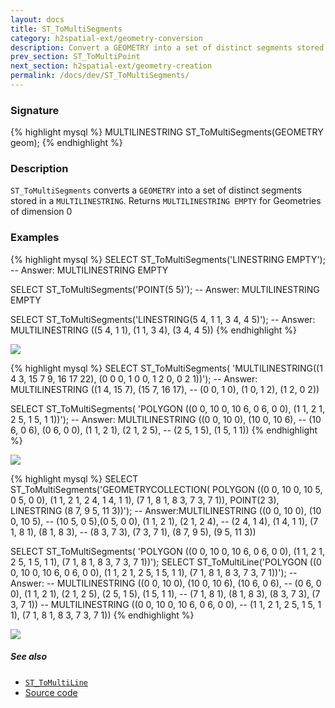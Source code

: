 ```yaml
---
layout: docs
title: ST_ToMultiSegments
category: h2spatial-ext/geometry-conversion
description: Convert a GEOMETRY into a set of distinct segments stored in a <code>MULTILINESTRING</code>.
prev_section: ST_ToMultiPoint
next_section: h2spatial-ext/geometry-creation
permalink: /docs/dev/ST_ToMultiSegments/
---
```


### Signature

{% highlight mysql %}
MULTILINESTRING ST_ToMultiSegments(GEOMETRY geom);
{% endhighlight %}

### Description
`ST_ToMultiSegments` converts a `GEOMETRY` into a set of distinct segments stored in a `MULTILINESTRING`. 
Returns `MULTILINESTRING EMPTY` for Geometries of dimension 0

### Examples

{% highlight mysql %}
SELECT ST_ToMultiSegments('LINESTRING EMPTY');
-- Answer: MULTILINESTRING EMPTY

SELECT ST_ToMultiSegments('POINT(5 5)');
-- Answer: MULTILINESTRING EMPTY

SELECT ST_ToMultiSegments('LINESTRING(5 4, 1 1, 3 4, 4 5)');
-- Answer: MULTILINESTRING ((5 4, 1 1), (1 1, 3 4), (3 4, 4 5))
{% endhighlight %}

<img class="displayed" src="../ST_ToMultiSegments1.png"/>

{% highlight mysql %}
SELECT ST_ToMultiSegments(
    'MULTILINESTRING((1 4 3, 15 7 9, 16 17 22), 
    (0 0 0, 1 0 0, 1 2 0, 0 2 1))');
-- Answer: MULTILINESTRING ((1 4, 15 7), (15 7, 16 17),
--  (0 0, 1 0), (1 0, 1 2), (1 2, 0 2))

SELECT ST_ToMultiSegments(
    'POLYGON ((0 0, 10 0, 10 6, 0 6, 0 0),
    (1 1, 2 1, 2 5, 1 5, 1 1))');
-- Answer: MULTILINESTRING ((0 0, 10 0), (10 0, 10 6), 
--  (10 6, 0 6), (0 6, 0 0), (1 1, 2 1), (2 1, 2 5), 
--  (2 5, 1 5), (1 5, 1 1))
{% endhighlight %}

<img class="displayed" src="../ST_ToMultiSegments2.png"/>

{% highlight mysql %}
SELECT ST_ToMultiSegments('GEOMETRYCOLLECTION(
    POLYGON ((0 0, 10 0, 10 5, 0 5, 0 0), 
    (1 1, 2 1, 2 4, 1 4, 1 1), (7 1, 8 1, 8 3, 7 3, 7 1)), 
    POINT(2 3), 
    LINESTRING (8 7, 9 5, 11 3))');
-- Answer:MULTILINESTRING ((0 0, 10 0), (10 0, 10 5), 
--  (10 5, 0 5),(0 5, 0 0), (1 1, 2 1), (2 1, 2 4), 
--  (2 4, 1 4), (1 4, 1 1), (7 1, 8 1), (8 1, 8 3), 
--  (8 3, 7 3), (7 3, 7 1), (8 7, 9 5), (9 5, 11 3))

SELECT ST_ToMultiSegments(
    'POLYGON ((0 0, 10 0, 10 6, 0 6, 0 0),
    (1 1, 2 1, 2 5, 1 5, 1 1), (7 1, 8 1, 8 3, 7 3, 7 1))');
SELECT ST_ToMultiLine('POLYGON ((0 0, 10 0, 10 6, 0 6, 0 0),
    (1 1, 2 1, 2 5, 1 5, 1 1), (7 1, 8 1, 8 3, 7 3, 7 1))');
-- Answer: 
--  MULTILINESTRING ((0 0, 10 0), (10 0, 10 6), (10 6, 0 6), 
--  (0 6, 0 0), (1 1, 2 1), (2 1, 2 5), (2 5, 1 5), (1 5, 1 1),
--  (7 1, 8 1), (8 1, 8 3), (8 3, 7 3), (7 3, 7 1))
--  MULTILINESTRING ((0 0, 10 0, 10 6, 0 6, 0 0), 
--  (1 1, 2 1, 2 5, 1 5, 1 1), (7 1, 8 1, 8 3, 7 3, 7 1))
{% endhighlight %}

<img class="displayed" src="../ST_ToMultiSegments3.png"/>

##### See also

* [`ST_ToMultiLine`](../ST_ToMultiLine)
* <a href="https://github.com/irstv/H2GIS/blob/master/h2spatial-ext/src/main/java/org/h2gis/h2spatialext/function/spatial/convert/ST_ToMultiSegments.java" target="_blank">Source code</a>
